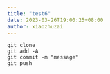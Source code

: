 ```yaml
---
title: "test6"
date: 2023-03-26T19:00:25+08:00
author: xiaozhuzai
---
```



    git clone 
    git add -A
    git commit -m "message"
    git push
